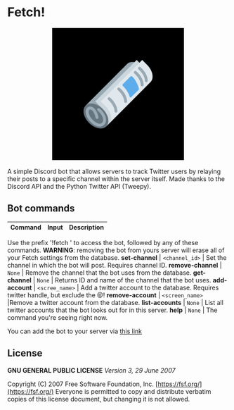 # Fetch!
<p align="center">
  <img src="./fetch_logo.png">
</p>

A simple Discord bot that allows servers to track Twitter users by relaying their posts to a specific channel within the server itself.
Made thanks to the Discord API and the Python Twitter API (Tweepy).

## Bot commands
Command | Input | Description
--------|-------|------------
Use the prefix '!fetch ' to access the bot, followed by any of these commands. **WARNING**: removing the bot from yours server will erase all of your Fetch settings from the database.
**set-channel** | `<channel_id>` | Set the channel in which the bot will post. Requires channel ID.
**remove-channel** | `None` | Remove the channel that the bot uses from the database.
**get-channel** | `None` | Returns ID and name of the channel that the bot uses.
**add-account** | `<scree_name>` | Add a twitter account to the database. Requires twitter handle, but exclude the @!
**remove-account** | `<screen_name>` |Remove a twitter account from the database.
**list-accounts** | `None` | List all twitter accounts that the bot looks out for in this server.
**help** | `None` | The command you're seeing right now.

You can add the bot to your server via [this link](https://discord.com/api/oauth2/authorize?client_id=695045455473672344&permissions=125952&scope=bot)

## License
**GNU GENERAL PUBLIC LICENSE**
*Version 3, 29 June 2007*

Copyright (C) 2007 Free Software Foundation, Inc. [https://fsf.org/](https://fsf.org/)
Everyone is permitted to copy and distribute verbatim copies
of this license document, but changing it is not allowed.